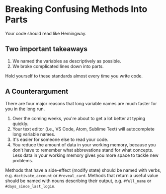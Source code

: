 # Breaking Confusing Methods Into Parts

Your code should read like Hemingway.

## Two important takeaways
1. We named the variables as descriptively as possible.
2. We broke complicated lines down into parts.

Hold yourself to these standards almost every time you write code.

## A Counterargument

There are four major reasons that long variable names are much faster for you in the long run.

1. Over the coming weeks, you're about to get a lot better at typing quickly.
2. Your text editor (i.e., VS Code, Atom, Sublime Text) will autocomplete long variable names.
3. It's easier for someone else to read your code.
4. You reduce the amount of data in your working memory, because you don't have to remember what abbrevations stand for what concepts. Less data in your working memory gives you more space to tackle new problems.


Methods that have a side-effect (modify state) should be named with verbs, e.g. `#activate_account` or `#reveal_card`. Methods that return a useful value should be named with nouns describing their output, e.g. `#full_name` or `#days_since_last_login`.


